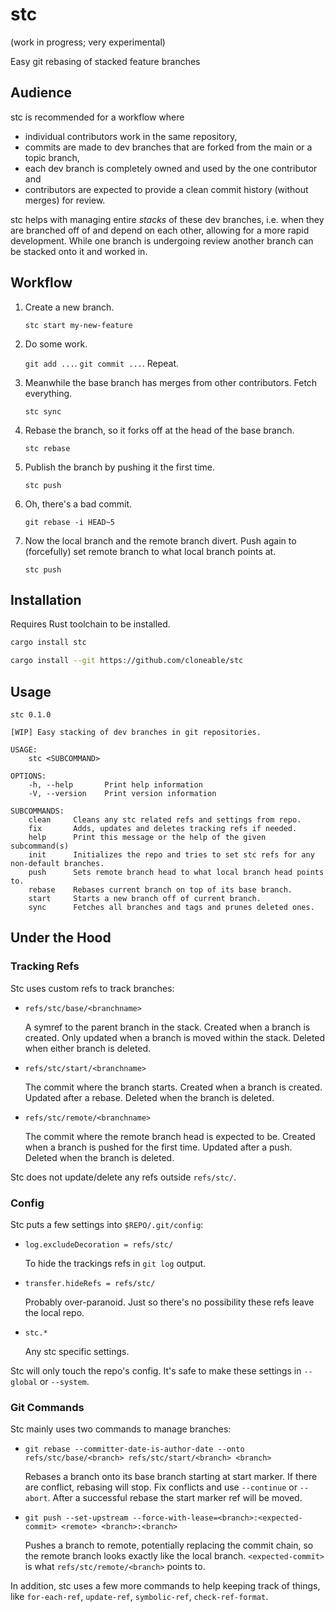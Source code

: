 # stc

(work in progress; very experimental)

Easy git rebasing of stacked feature branches

## Audience

stc is recommended for a workflow where
*  individual contributors work in the same repository,
*  commits are made to dev branches that are forked from the main or a topic
   branch,
*  each dev branch is completely owned and used by the one contributor and
*  contributors are expected to provide a clean commit history (without merges)
   for review.

stc helps with managing entire *stacks* of these dev branches, i.e. when
they are branched off of and depend on each other, allowing for a more rapid
development. While one branch is undergoing review another branch can be stacked
onto it and worked in.

## Workflow

1. Create a new branch.

   `stc start my-new-feature`

2. Do some work.

   `git add ...`. `git commit ...`. Repeat.

3. Meanwhile the base branch has merges from other contributors. Fetch
   everything.

   `stc sync`

4. Rebase the branch, so it forks off at the head of the base branch.

   `stc rebase`

5. Publish the branch by pushing it the first time.

   `stc push`

6. Oh, there's a bad commit.

   `git rebase -i HEAD~5`

7. Now the local branch and the remote branch divert. Push again to (forcefully)
   set remote branch to what local branch points at.

   `stc push`

## Installation

Requires Rust toolchain to be installed.

```sh
cargo install stc
```

```sh
cargo install --git https://github.com/cloneable/stc
```

## Usage

```
stc 0.1.0

[WIP] Easy stacking of dev branches in git repositories.

USAGE:
    stc <SUBCOMMAND>

OPTIONS:
    -h, --help       Print help information
    -V, --version    Print version information

SUBCOMMANDS:
    clean     Cleans any stc related refs and settings from repo.
    fix       Adds, updates and deletes tracking refs if needed.
    help      Print this message or the help of the given subcommand(s)
    init      Initializes the repo and tries to set stc refs for any non-default branches.
    push      Sets remote branch head to what local branch head points to.
    rebase    Rebases current branch on top of its base branch.
    start     Starts a new branch off of current branch.
    sync      Fetches all branches and tags and prunes deleted ones.
```

## Under the Hood

### Tracking Refs

Stc uses custom refs to track branches:

*  `refs/stc/base/<branchname>`

   A symref to the parent branch in the stack. Created when a branch is created.
   Only updated when a branch is moved within the stack. Deleted when either
   branch is deleted.

*  `refs/stc/start/<branchname>`

   The commit where the branch starts. Created when a branch is created. Updated
   after a rebase. Deleted when the branch is deleted.

*  `refs/stc/remote/<branchname>`

   The commit where the remote branch head is expected to be. Created when a
   branch is pushed for the first time. Updated after a push. Deleted when the
   branch is deleted.

Stc does not update/delete any refs outside `refs/stc/`.

### Config

Stc puts a few settings into `$REPO/.git/config`:

*  `log.excludeDecoration = refs/stc/`

   To hide the trackings refs in `git log` output.

*  `transfer.hideRefs = refs/stc/`

   Probably over-paranoid. Just so there's no possibility these refs leave the
   local repo.

*  `stc.*`

   Any stc specific settings.

Stc will only touch the repo's config. It's safe to make these settings in
`--global` or `--system`.

### Git Commands

Stc mainly uses two commands to manage branches:

*  `git rebase --committer-date-is-author-date --onto refs/stc/base/<branch> refs/stc/start/<branch> <branch>`

   Rebases a branch onto its base branch starting at start marker. If there are
   conflict, rebasing will stop. Fix conflicts and use `--continue` or
   `--abort`. After a successful rebase the start marker ref will be moved.

*  `git push --set-upstream --force-with-lease=<branch>:<expected-commit> <remote> <branch>:<branch>`

   Pushes a branch to remote, potentially replacing the commit chain, so the
   remote branch looks exactly like the local branch. `<expected-commit>` is
   what `refs/stc/remote/<branch>` points to.

In addition, stc uses a few more commands to help keeping track of things,
like `for-each-ref`, `update-ref`, `symbolic-ref`, `check-ref-format`.
